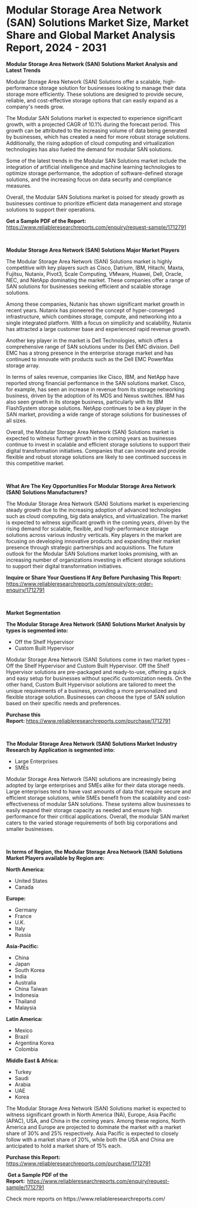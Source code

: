 <p><h1>Modular Storage Area Network (SAN) Solutions Market Size, Market Share and Global Market Analysis Report, 2024 - 2031</h1></p><p><strong>Modular Storage Area Network (SAN) Solutions Market Analysis and Latest Trends</strong></p>
<p><p>Modular Storage Area Network (SAN) Solutions offer a scalable, high-performance storage solution for businesses looking to manage their data storage more efficiently. These solutions are designed to provide secure, reliable, and cost-effective storage options that can easily expand as a company's needs grow.</p><p>The Modular SAN Solutions market is expected to experience significant growth, with a projected CAGR of 10.1% during the forecast period. This growth can be attributed to the increasing volume of data being generated by businesses, which has created a need for more robust storage solutions. Additionally, the rising adoption of cloud computing and virtualization technologies has also fueled the demand for modular SAN solutions.</p><p>Some of the latest trends in the Modular SAN Solutions market include the integration of artificial intelligence and machine learning technologies to optimize storage performance, the adoption of software-defined storage solutions, and the increasing focus on data security and compliance measures.</p><p>Overall, the Modular SAN Solutions market is poised for steady growth as businesses continue to prioritize efficient data management and storage solutions to support their operations.</p></p>
<p><strong>Get a Sample PDF of the Report:&nbsp;</strong> <a href="https://www.reliableresearchreports.com/enquiry/request-sample/1712791">https://www.reliableresearchreports.com/enquiry/request-sample/1712791</a></p>
<p>&nbsp;</p>
<p><strong>Modular Storage Area Network (SAN) Solutions Major Market Players</strong></p>
<p><p>The Modular Storage Area Network (SAN) Solutions market is highly competitive with key players such as Cisco, Datrium, IBM, Hitachi, Maxta, Fujitsu, Nutanix, Pivot3, Scale Computing, VMware, Huawei, Dell, Oracle, NEC, and NetApp dominating the market. These companies offer a range of SAN solutions for businesses seeking efficient and scalable storage solutions.</p><p>Among these companies, Nutanix has shown significant market growth in recent years. Nutanix has pioneered the concept of hyper-converged infrastructure, which combines storage, compute, and networking into a single integrated platform. With a focus on simplicity and scalability, Nutanix has attracted a large customer base and experienced rapid revenue growth.</p><p>Another key player in the market is Dell Technologies, which offers a comprehensive range of SAN solutions under its Dell EMC division. Dell EMC has a strong presence in the enterprise storage market and has continued to innovate with products such as the Dell EMC PowerMax storage array.</p><p>In terms of sales revenue, companies like Cisco, IBM, and NetApp have reported strong financial performance in the SAN solutions market. Cisco, for example, has seen an increase in revenue from its storage networking business, driven by the adoption of its MDS and Nexus switches. IBM has also seen growth in its storage business, particularly with its IBM FlashSystem storage solutions. NetApp continues to be a key player in the SAN market, providing a wide range of storage solutions for businesses of all sizes.</p><p>Overall, the Modular Storage Area Network (SAN) Solutions market is expected to witness further growth in the coming years as businesses continue to invest in scalable and efficient storage solutions to support their digital transformation initiatives. Companies that can innovate and provide flexible and robust storage solutions are likely to see continued success in this competitive market.</p></p>
<p>&nbsp;</p>
<p><strong>What Are The Key Opportunities For Modular Storage Area Network (SAN) Solutions Manufacturers?</strong></p>
<p><p>The Modular Storage Area Network (SAN) Solutions market is experiencing steady growth due to the increasing adoption of advanced technologies such as cloud computing, big data analytics, and virtualization. The market is expected to witness significant growth in the coming years, driven by the rising demand for scalable, flexible, and high-performance storage solutions across various industry verticals. Key players in the market are focusing on developing innovative products and expanding their market presence through strategic partnerships and acquisitions. The future outlook for the Modular SAN Solutions market looks promising, with an increasing number of organizations investing in efficient storage solutions to support their digital transformation initiatives.</p></p>
<p><strong>Inquire or Share Your Questions If Any Before Purchasing This Report:</strong> <a href="https://www.reliableresearchreports.com/enquiry/pre-order-enquiry/1712791">https://www.reliableresearchreports.com/enquiry/pre-order-enquiry/1712791</a></p>
<p>&nbsp;</p>
<p><strong>Market Segmentation</strong></p>
<p><strong>The Modular Storage Area Network (SAN) Solutions Market Analysis by types is segmented into:</strong></p>
<p><ul><li>Off the Shelf Hypervisor</li><li>Custom Built Hypervisor</li></ul></p>
<p><p>Modular Storage Area Network (SAN) Solutions come in two market types - Off the Shelf Hypervisor and Custom Built Hypervisor. Off the Shelf Hypervisor solutions are pre-packaged and ready-to-use, offering a quick and easy setup for businesses without specific customization needs. On the other hand, Custom Built Hypervisor solutions are tailored to meet the unique requirements of a business, providing a more personalized and flexible storage solution. Businesses can choose the type of SAN solution based on their specific needs and preferences.</p></p>
<p><strong>Purchase this Report:&nbsp;</strong><a href="https://www.reliableresearchreports.com/purchase/1712791">https://www.reliableresearchreports.com/purchase/1712791</a></p>
<p>&nbsp;</p>
<p><strong>The Modular Storage Area Network (SAN) Solutions Market Industry Research by Application is segmented into:</strong></p>
<p><ul><li>Large Enterprises</li><li>SMEs</li></ul></p>
<p><p>Modular Storage Area Network (SAN) solutions are increasingly being adopted by large enterprises and SMEs alike for their data storage needs. Large enterprises tend to have vast amounts of data that require secure and efficient storage solutions, while SMEs benefit from the scalability and cost-effectiveness of modular SAN solutions. These systems allow businesses to easily expand their storage capacity as needed and ensure high performance for their critical applications. Overall, the modular SAN market caters to the varied storage requirements of both big corporations and smaller businesses.</p></p>
<p>&nbsp;</p>
<p><strong>In terms of Region, the Modular Storage Area Network (SAN) Solutions Market Players available by Region are:</strong></p>
<p>
    <p> <strong> North America: </strong>
        <ul>
            <li>United States</li>
            <li>Canada</li>
        </ul>
        </p> 
    <p> <strong> Europe: </strong>
        <ul>
            <li>Germany</li>
            <li>France</li>
            <li>U.K.</li>
            <li>Italy</li>
            <li>Russia</li>
        </ul>
        </p> 
    <p> <strong> Asia-Pacific: </strong>
        <ul>
            <li>China</li>
            <li>Japan</li>
            <li>South Korea</li>
            <li>India</li>
            <li>Australia</li>
            <li>China Taiwan</li>
            <li>Indonesia</li>
            <li>Thailand</li>
            <li>Malaysia</li>
        </ul>
        </p> 
    <p> <strong> Latin America: </strong>
        <ul>
            <li>Mexico</li>
            <li>Brazil</li>
            <li>Argentina Korea</li>
            <li>Colombia</li>
        </ul>
        </p> 
    <p> <strong> Middle East & Africa: </strong>
        <ul>
            <li>Turkey</li>
            <li>Saudi</li>
            <li>Arabia</li>
            <li>UAE</li>
            <li>Korea</li>
        </ul>
    </p>
    </p>
<p><p>The Modular Storage Area Network (SAN) Solutions market is expected to witness significant growth in North America (NA), Europe, Asia Pacific (APAC), USA, and China in the coming years. Among these regions, North America and Europe are projected to dominate the market with a market share of 30% and 25% respectively. Asia Pacific is expected to closely follow with a market share of 20%, while both the USA and China are anticipated to hold a market share of 15% each.</p></p>
<p><strong>Purchase this Report: </strong><a href="https://www.reliableresearchreports.com/purchase/1712791">https://www.reliableresearchreports.com/purchase/1712791</a></p>
<p>&nbsp;<strong>Get a Sample PDF of the Report:&nbsp;&nbsp;</strong><a href="https://www.reliableresearchreports.com/enquiry/request-sample/1712791">https://www.reliableresearchreports.com/enquiry/request-sample/1712791</a></p>
<p><strong></strong></p>
<p>Check more reports on https://www.reliableresearchreports.com/</p>